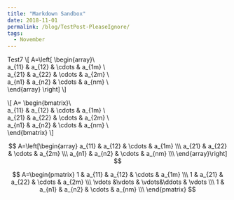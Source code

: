 ```yaml
---
title: "Markdown Sandbox"
date: 2018-11-01
permalink: /blog/TestPost-PleaseIgnore/
tags:
  - November
---
```

Test7
\\[
A=\left[
\begin{array}\\\
a_{11} & a_{12} & \cdots & a_{1m}  \\\
a_{21} & a_{22} & \cdots & a_{2m} \\\
a_{n1} & a_{n2} & \cdots & a_{nm} \\\
\end{array}
\right]
\\]


\\[
A=
\begin{bmatrix}\\\
a_{11} & a_{12} & \cdots & a_{1m}  \\\
a_{21} & a_{22} & \cdots & a_{2m} \\\
a_{n1} & a_{n2} & \cdots & a_{nm} \\\
\end{bmatrix}
\\]



$$
A=\left[\begin{array}
a_{11} & a_{12} & \cdots & a_{1m}  \\\
a_{21} & a_{22} & \cdots & a_{2m} \\\
a_{n1} & a_{n2} & \cdots & a_{nm} \\\
\end{array}\right]
$$




$$
A=\begin{pmatrix}
1 & a_{11} & a_{12} & \cdots & a_{1m}  \\\
1 & a_{21} & a_{22} & \cdots & a_{2m} \\\
\vdots &\vdots & \vdots&\ddots & \vdots \\\
1 & a_{n1} & a_{n2} & \cdots & a_{nm} \\\
\end{pmatrix}
$$
